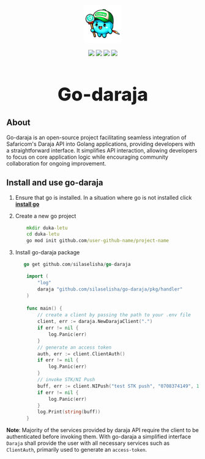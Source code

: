 <div align="center" style="margin-bottom: 0px!important; padding: 0px;">
    <img src="./public/images/godarajamascott.png" alt="godaraja logo" height="100px"/>
</div>

<div style="align-items: center; margin-top: 0px !important; margin-bottom: 14px;" align="center">
    <p style="text-align: center;" align="center">
        <img src="https://img.shields.io/badge/logo-go-blue?logo=go">
        <img src="https://img.shields.io/badge/logo-circleci-black?logo=circleci">
        <img src="https://img.shields.io/badge/logo-git-orange?logo=git">
        <img src="https://img.shields.io/badge/logo-markdown-skyblue?logo=markdown">
    </p>
    <h1 style="font-size: 48px; font-weight: 800; padding: 0px;">Go-daraja</h1>
</div>

## About

Go-daraja is an open-source project facilitating seamless integration of Safaricom's Daraja API into Golang applications, providing developers with a straightforward interface. It simplifies API interaction, allowing developers to focus on core application logic while encouraging community collaboration for ongoing improvement.

## Install and use go-daraja

1. Ensure that go is installed. In a situation where go is not installed click **[install go](https://go.dev/doc/install)**
2. Create a new go project

    ``` cmd
        mkdir duka-letu
        cd duka-letu
        go mod init github.com/user-github-name/project-name
    ```

3. Install go-daraja package

    ```go
       go get github.com/silaselisha/go-daraja
    ```


    ``` go
        import (
            "log"
            daraja "github.com/silaselisha/go-daraja/pkg/handler"
        )

        func main() {
            // create a client by passing the path to your .env file
            client, err := daraja.NewDarajaClient(".")
            if err != nil {
                log.Panic(err)
            }
            // generate an access token
            auth, err := client.ClientAuth()
            if err != nil {
                log.Panic(err)
            }
            // invoke STK/NI Push
            buff, err := client.NIPush("test STK push", "0708374149", 1, auth.AccessToken)
            if err != nil {
                log.Panic(err)
            }
            log.Print(string(buff))
        }
    ```

**Note**:
Majority of the services provided by daraja API require the client to be authenticated before invoking them. With go-daraja a simplified interface `Daraja` shall provide the user with all necessary services such as `ClientAuth`, primarily used to generate an `access-token`. 